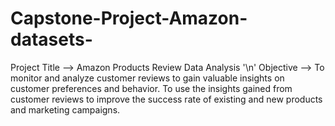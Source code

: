 # Capstone-Project-Amazon-datasets-

Project Title --> Amazon Products Review Data Analysis
'\n'
 Objective --> 
To monitor and analyze customer reviews to gain valuable insights on customer preferences and behavior. To use the insights gained from customer reviews to improve the success rate of existing and new products and marketing campaigns. 

